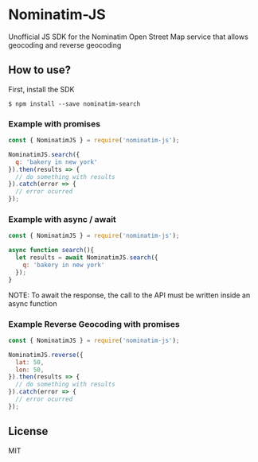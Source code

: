 # Nominatim-JS

Unofficial JS SDK for the Nominatim Open Street Map service that allows geocoding and reverse geocoding

## How to use?

First, install the SDK
``` 
$ npm install --save nominatim-search
```

### Example with promises

```js
const { NominatimJS } = require('nominatim-js');

NominatimJS.search({
  q: 'bakery in new york'
}).then(results => {
  // do something with results
}).catch(error => {
  // error ocurred
});

```

### Example with async / await

```js
const { NominatimJS } = require('nominatim-js');

async function search(){
  let results = await NominatimJS.search({
    q: 'bakery in new york'
  });
}
```
NOTE: To await the response, the call to the API must be written inside an async function

### Example Reverse Geocoding with promises

```js
const { NominatimJS } = require('nominatim-js');

NominatimJS.reverse({
  lat: 50,
  lon: 50,
}).then(results => {
  // do something with results
}).catch(error => {
  // error ocurred
});

```

## License

MIT
